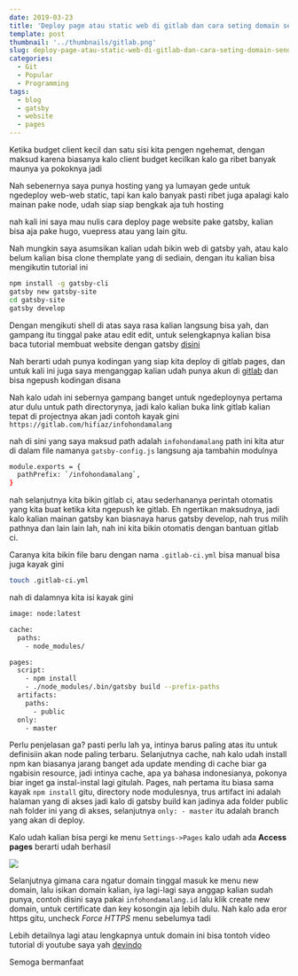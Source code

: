 ```yaml
---
date: 2019-03-23
title: 'Deploy page atau static web di gitlab dan cara seting domain sendiri'
template: post
thumbnail: '../thumbnails/gitlab.png'
slug: deploy-page-atau-static-web-di-gitlab-dan-cara-seting-domain-sendiri
categories:
  - Git
  - Popular
  - Programming
tags:
  - blog
  - gatsby
  - website
  - pages
---
```


Ketika budget client kecil dan satu sisi kita pengen ngehemat, dengan maksud karena biasanya kalo client budget kecilkan kalo ga ribet banyak maunya ya pokoknya jadi

Nah sebenernya saya punya hosting yang ya lumayan gede untuk ngedeploy web-web static, tapi kan kalo banyak pasti ribet juga apalagi kalo mainan pake node, udah siap siap bengkak aja tuh hosting

nah kali ini saya mau nulis cara deploy page website pake gatsby, kalian bisa aja pake hugo, vuepress atau yang lain gitu.

Nah mungkin saya asumsikan kalian udah bikin web di gatsby yah, atau kalo belum kalian bisa clone themplate yang di sediain, dengan itu kalian bisa mengikutin tutorial ini

```bash
npm install -g gatsby-cli
gatsby new gatsby-site
cd gatsby-site
gatsby develop
```
Dengan mengikuti shell di atas saya rasa kalian langsung bisa yah, dan gampang itu tinggal pake atau edit edit, untuk selengkapnya kalian bisa baca tutorial membuat website dengan gatsby [disini](https://www.gatsbyjs.org/docs/)

Nah berarti udah punya kodingan yang siap kita deploy di gitlab pages, dan untuk kali ini juga saya menganggap kalian udah punya akun di [gitlab](http://gitlab.com) dan bisa ngepush kodingan disana

Nah kalo udah ini sebernya gampang banget untuk ngedeploynya pertama atur dulu untuk path directorynya, jadi kalo kalian buka link gitlab kalian tepat di projectnya akan jadi contoh kayak gini `https://gitlab.com/hifiaz/infohondamalang`

nah di sini yang saya maksud path adalah `infohondamalang` path ini kita atur di dalam file namanya `gatsby-config.js` langsung aja tambahin modulnya

```bash
module.exports = {
  pathPrefix: `/infohondamalang`,
}
```

nah selanjutnya kita bikin gitlab ci, atau sederhananya perintah otomatis yang kita buat ketika kita ngepush ke gitlab. Eh ngertikan maksudnya, jadi kalo kalian mainan gatsby kan biasnaya harus gatsby develop, nah trus milih pathnya dan lain lain lah, nah ini kita bikin otomatis dengan bantuan gitlab ci.

Caranya kita bikin file baru dengan nama `.gitlab-ci.yml` bisa manual bisa juga kayak gini

```bash
touch .gitlab-ci.yml
```

nah di dalamnya kita isi kayak gini

```bash
image: node:latest

cache:
  paths:
    - node_modules/

pages:
  script:
    - npm install
    - ./node_modules/.bin/gatsby build --prefix-paths
  artifacts:
    paths:
      - public
  only:
    - master
```

Perlu penjelasan ga?
pasti perlu lah ya, intinya barus paling atas itu untuk definisiin akan node paling terbaru. Selanjutnya cache, nah kalo udah install npm kan biasanya jarang banget ada update mending di cache biar ga ngabisin resource, jadi intinya cache, apa ya bahasa indonesianya, pokonya biar inget ga instal-instal lagi gitulah. Pages, nah pertama itu biasa sama kayak `npm install` gitu, directory node modulesnya, trus artifact ini adalah halaman yang di akses jadi kalo di gatsby build kan jadinya ada folder public nah folder ini yang di akses, selanjutnya `only: - master` itu adalah branch yang akan di deploy.

Kalo udah kalian bisa pergi ke menu `Settings->Pages` kalo udah ada **Access pages** berarti udah berhasil

![](../images/screenshot-gitlab01.png)

Selanjutnya gimana cara ngatur domain tinggal masuk ke menu new domain, lalu isikan domain kalian, iya lagi-lagi saya anggap kalian sudah punya, contoh disini saya pakai `infohondamalang.id` lalu klik create new domain, untuk certificate dan key kosongin aja lebih dulu. Nah kalo ada eror https gitu, uncheck _Force HTTPS_ menu sebelumya tadi

Lebih detailnya lagi atau lengkapnya untuk domain ini bisa tontoh video tutorial di youtube saya yah [devindo](https://youtube.com/devindo)


Semoga bermanfaat

